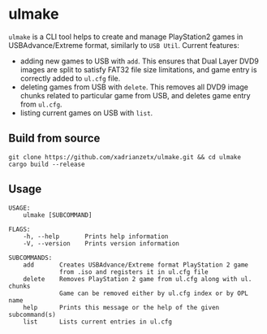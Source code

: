 # ulmake

`ulmake` is a CLI tool helps to create and manage PlayStation2 games in USBAdvance/Extreme format, similarly to `USB Util`. Current features:

* adding new games to USB with `add`. This ensures that Dual Layer DVD9 images are split to satisfy FAT32 file size limitations, and game entry is correctly added to `ul.cfg` file.
* deleting games from USB with `delete`. This removes all DVD9 image chunks related to particular game from USB, and deletes game entry from `ul.cfg`.
* listing current games on USB with `list`.

## Build from source

```
git clone https://github.com/xadrianzetx/ulmake.git && cd ulmake
cargo build --release
```
## Usage

```
USAGE:
    ulmake [SUBCOMMAND]

FLAGS:
    -h, --help       Prints help information
    -V, --version    Prints version information

SUBCOMMANDS:
    add       Creates USBAdvance/Extreme format PlayStation 2 game
              from .iso and registers it in ul.cfg file
    delete    Removes PlayStation 2 game from ul.cfg along with ul. chunks
              Game can be removed either by ul.cfg index or by OPL name
    help      Prints this message or the help of the given subcommand(s)
    list      Lists current entries in ul.cfg
```